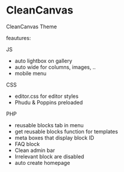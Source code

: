 # CleanCanvas
CleanCanvas Theme

feautures:

JS
- auto lightbox on gallery
- auto wide for columns, images, ..
- mobile menu

CSS
- editor.css for editor styles
- Phudu & Poppins preloaded

PHP
- reusable blocks tab in menu
- get reusable blocks function for templates
- meta boxes that display block ID
- FAQ block
- Clean admin bar
- Irrelevant block are disabled
- auto create homepage
